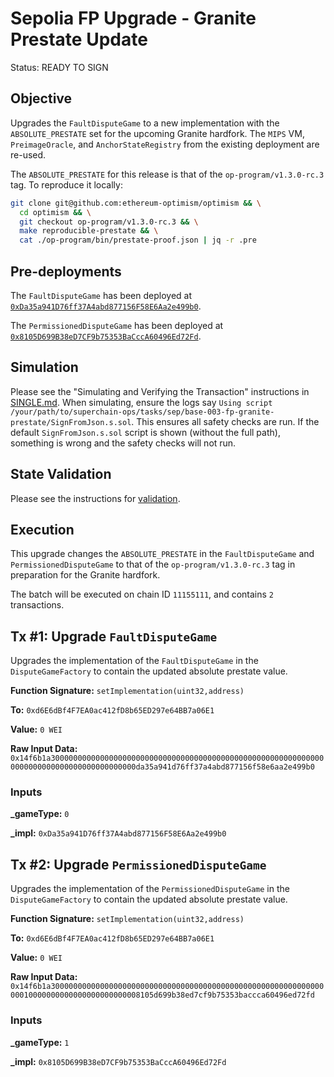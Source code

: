 # Sepolia FP Upgrade - Granite Prestate Update

Status: READY TO SIGN

## Objective

Upgrades the `FaultDisputeGame` to a new implementation with the `ABSOLUTE_PRESTATE` set for the upcoming Granite
hardfork. The `MIPS` VM, `PreimageOracle`, and `AnchorStateRegistry` from the existing deployment are re-used.

The `ABSOLUTE_PRESTATE` for this release is that of the `op-program/v1.3.0-rc.3` tag. To reproduce it locally:

```sh
git clone git@github.com:ethereum-optimism/optimism && \
  cd optimism && \
  git checkout op-program/v1.3.0-rc.3 && \
  make reproducible-prestate && \
  cat ./op-program/bin/prestate-proof.json | jq -r .pre
```

## Pre-deployments

The `FaultDisputeGame` has been deployed at [`0xDa35a941D76ff37A4abd877156F58E6Aa2e499b0`](https://sepolia.etherscan.io/address/0xDa35a941D76ff37A4abd877156F58E6Aa2e499b0).

The `PermissionedDisputeGame` has been deployed at [`0x8105D699B38eD7CF9b75353BaCccA60496Ed72Fd`](https://sepolia.etherscan.io/address/0x8105D699B38eD7CF9b75353BaCccA60496Ed72Fd).

## Simulation

Please see the "Simulating and Verifying the Transaction" instructions in [SINGLE.md](../../../SINGLE.md).
When simulating, ensure the logs say `Using script /your/path/to/superchain-ops/tasks/sep/base-003-fp-granite-prestate/SignFromJson.s.sol`.
This ensures all safety checks are run. If the default `SignFromJson.s.sol` script is shown (without the full path), something is wrong and the safety checks will not run.

## State Validation

Please see the instructions for [validation](./VALIDATION.md).

## Execution

This upgrade changes the `ABSOLUTE_PRESTATE` in the `FaultDisputeGame` and `PermissionedDisputeGame` to that of the `op-program/v1.3.0-rc.3` tag in preparation for the Granite hardfork.

The batch will be executed on chain ID `11155111`, and contains `2` transactions.

## Tx #1: Upgrade `FaultDisputeGame`

Upgrades the implementation of the `FaultDisputeGame` in the `DisputeGameFactory` to contain the updated absolute prestate value.

**Function Signature:** `setImplementation(uint32,address)`

**To:** `0xd6E6dBf4F7EA0ac412fD8b65ED297e64BB7a06E1`

**Value:** `0 WEI`

**Raw Input Data:** `0x14f6b1a30000000000000000000000000000000000000000000000000000000000000000000000000000000000000000da35a941d76ff37a4abd877156f58e6aa2e499b0`

### Inputs

**\_gameType:** `0`

**\_impl:** `0xDa35a941D76ff37A4abd877156F58E6Aa2e499b0`

## Tx #2: Upgrade `PermissionedDisputeGame`

Upgrades the implementation of the `PermissionedDisputeGame` in the `DisputeGameFactory` to contain the updated absolute prestate value.

**Function Signature:** `setImplementation(uint32,address)`

**To:** `0xd6E6dBf4F7EA0ac412fD8b65ED297e64BB7a06E1`

**Value:** `0 WEI`

**Raw Input Data:** `0x14f6b1a300000000000000000000000000000000000000000000000000000000000000010000000000000000000000008105d699b38ed7cf9b75353baccca60496ed72fd`

### Inputs

**\_gameType:** `1`

**\_impl:** `0x8105D699B38eD7CF9b75353BaCccA60496Ed72Fd`
